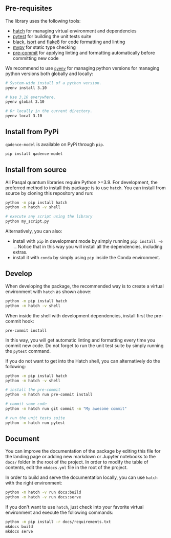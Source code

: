 ## Pre-requisites

The library uses the following tools:

* [hatch](https://hatch.pypa.io/latest/) for managing virtual environment and dependencies
* [pytest](https://docs.pytest.org/en/7.2.x/contents.html) for building the unit tests suite
* [black](https://black.readthedocs.io/en/stable/), [isort](https://pycqa.github.io/isort/) and [flake8](https://flake8.pycqa.org/en/latest/) for code formatting and linting
* [mypy](https://mypy.readthedocs.io/en/stable/) for static type checking
* [pre-commit](https://pre-commit.com/) for applying linting and formatting automatically before committing new code

We recommend to use [`pyenv`](https://github.com/pyenv/pyenv) for managing
python versions for managing python versions both globally and locally:

```bash
# System-wide install of a python version.
pyenv install 3.10

# Use 3.10 everywhere.
pyenv global 3.10

# Or locally in the current directory.
pyenv local 3.10
```

## Install from PyPi

`qadence-model` is available on PyPi through `pip`.

```bash
pip install qadence-model
```

## Install from source

All Pasqal quantum libraries require Python >=3.9. For development, the preferred method to install this package is
to use `hatch`. You can install from source by cloning this repository and run:

```bash
python -m pip install hatch
python -m hatch -v shell

# execute any script using the library
python my_script.py
```

Alternatively, you can also:

* install with `pip` in development mode by simply running `pip install -e .`. Notice that in this way
  you will install all the dependencies, including extras.
* install it with `conda` by simply using `pip` inside the Conda environment.


## Develop

When developing the package, the recommended way is to create a virtual environment with `hatch` as shown above:

```bash
python -m pip install hatch
python -m hatch -v shell
```

When inside the shell with development dependencies, install first the pre-commit hook:
```
pre-commit install
```

In this way, you will get automatic linting and formatting every time you commit new code. Do not
forget to run the unit test suite by simply running the `pytest` command.

If you do not want to get into the Hatch shell, you can alternatively do the following:

```bash
python -m pip install hatch
python -m hatch -v shell

# install the pre-commit
python -m hatch run pre-commit install

# commit some code
python -m hatch run git commit -m "My awesome commit"

# run the unit tests suite
python -m hatch run pytest

```

## Document

You can improve the documentation of the package by editing this file for the landing page or adding new
markdown or Jupyter notebooks to the `docs/` folder in the root of the project. In order to modify the
table of contents, edit the `mkdocs.yml` file in the root of the project.

In order to build and serve the documentation locally, you can use `hatch` with the right environment:

```bash
python -m hatch -v run docs:build
python -m hatch -v run docs:serve
```

If you don't want to use `hatch`, just check into your favorite virtual environment and
execute the following commands:

```bash
python -m pip install -r docs/requirements.txt
mkdocs build
mkdocs serve
```

